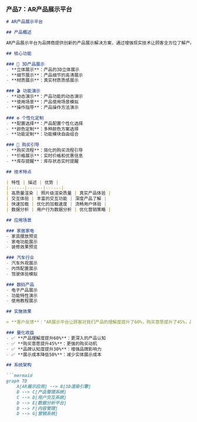 
### 产品7：AR产品展示平台

```markdown:%2FUsers%2Ffanyang%2FDesktop%2FAR%2Ffanchen-ar-website%2Fpublic%2Fmd%2Fproducts%2F7.md
# AR产品展示平台

## 产品概述

AR产品展示平台为品牌商提供创新的产品展示解决方案，通过增强现实技术让顾客全方位了解产品特性和功能，提升产品理解度和购买意愿。

## 核心功能

### 🎨 3D产品展示
- **立体展示**：产品的3D立体展示
- **细节展示**：产品细节的高清展示
- **材质展示**：真实材质质感展示

### 🎬 功能演示
- **动态演示**：产品功能的动态演示
- **使用场景**：产品使用场景模拟
- **操作指导**：产品操作方法演示

### ⚙️ 个性化定制
- **配置选择**：产品配置个性化选择
- **颜色定制**：多种颜色方案选择
- **功能定制**：功能模块自由组合

### 🛒 购买引导
- **购买流程**：简化的购买流程引导
- **价格展示**：实时价格和优惠信息
- **库存提醒**：库存状态实时提醒

## 技术特点

| 特性 | 描述 | 优势 |
|------|------|------|
| 高质量渲染 | 照片级渲染质量 | 真实产品体验 |
| 交互体验 | 丰富的交互功能 | 深度产品了解 |
| 快速加载 | 优化的加载速度 | 流畅用户体验 |
| 数据分析 | 用户行为数据分析 | 优化营销策略 |

## 应用场景

### 家居家电
- 家具摆放预览
- 家电功能展示
- 装修效果预览

### 汽车行业
- 汽车外观展示
- 内饰配置展示
- 驾驶体验模拟

### 数码产品
- 电子产品展示
- 功能特性演示
- 使用教程展示

## 实施效果

> **客户反馈**："AR展示平台让顾客对我们产品的理解度提升了60%，购买意愿提升了45%，品牌认知度也提升了30%。" —— 某家电品牌市场总监

### 量化收益
- ✅ **产品理解度提升60%**：更深入的产品认知
- ✅ **购买意愿提升45%**：更强的购买动机
- ✅ **品牌认知度提升30%**：增强品牌影响力
- ✅ **展示成本降低50%**：减少实体展示成本

## 系统架构

```mermaid
graph TD
    A[AR展示应用] --> B[3D渲染引擎]
    B --> C[产品管理系统]
    C --> D[用户交互系统]
    D --> E[数据分析平台]
    D --> F[内容管理]
    D --> G[营销系统]